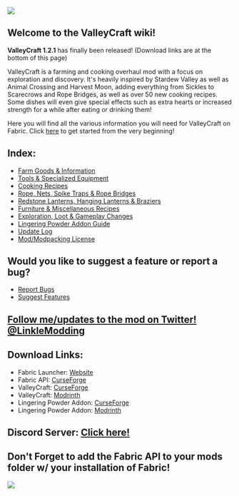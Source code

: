 ![](https://github.com/l1nkl3/ValleyCraft/blob/gh-pages/wiki-images/banner_1.2.jpg)

## Welcome to the ValleyCraft wiki!

**ValleyCraft 1.2.1** has finally been released! (Download links are at the bottom of this page)

ValleyCraft is a farming and cooking overhaul mod with a focus on exploration and discovery. It's heavily inspired by Stardew Valley as well as Animal Crossing and Harvest Moon, adding everything from Sickles to Scarecrows and Rope Bridges, as well as over 50 new cooking recipes. Some dishes will even give special effects such as extra hearts or increased strength for a while after eating or drinking them!

Here you will find all the various information you will need for ValleyCraft on Fabric. Click [here](https://github.com/l1nkl3/ValleyCraft/blob/gh-pages/docs/tools.md) to get started from the very beginning!

## Index:

* [Farm Goods & Information](https://github.com/l1nkl3/ValleyCraft/blob/gh-pages/docs/farm_goods.md)
* [Tools & Specialized Equipment](https://github.com/l1nkl3/ValleyCraft/blob/gh-pages/docs/tools.md)
* [Cooking Recipes](https://github.com/l1nkl3/ValleyCraft/blob/gh-pages/docs/cook.md)
* [Rope, Nets, Spike Traps & Rope Bridges](https://github.com/l1nkl3/ValleyCraft/blob/gh-pages/docs/bridges.md)
* [Redstone Lanterns, Hanging Lanterns & Braziers](https://github.com/l1nkl3/ValleyCraft/blob/gh-pages/docs/lights.md)
* [Furniture & Miscellaneous Recipes](https://github.com/l1nkl3/ValleyCraft/blob/gh-pages/docs/misc.md)
* [Exploration, Loot & Gameplay Changes](https://github.com/l1nkl3/ValleyCraft/blob/gh-pages/docs/loot.md)
* [Lingering Powder Addon Guide](https://github.com/l1nkl3/ValleyCraft-Wiki/blob/gh-pages/docs/potion.md)
* [Update Log](https://github.com/l1nkl3/ValleyCraft/blob/gh-pages/docs/update.md)
* [Mod/Modpacking License](https://github.com/l1nkl3/ValleyCraft/blob/gh-pages/docs/license.md)

## Would you like to suggest a feature or report a bug?
* [Report Bugs](https://github.com/l1nkl3/ValleyCraft-Wiki/issues)
* [Suggest Features](https://github.com/l1nkl3/ValleyCraft-Wiki/issues)

## [Follow me/updates to the mod on Twitter! @LinkleModding](https://twitter.com/LinkleModding)

## Download Links:

* Fabric Launcher: [Website](https://fabricmc.net/use/)
* Fabric API: [CurseForge](https://www.curseforge.com/minecraft/mc-mods/fabric-api/)
* ValleyCraft: [CurseForge](https://www.curseforge.com/minecraft/mc-mods/valleycraft)
* ValleyCraft: [Modrinth](https://modrinth.com/mod/valleycraft)
* Lingering Powder Addon: [CurseForge](https://www.curseforge.com/minecraft/mc-mods/valleycraft-addon-lingering-powder)
* Lingering Powder Addon: [Modrinth](https://modrinth.com/mod/valleycraft-addon-lingering-powder)

## Discord Server: [Click here!](https://discord.gg/kfpmJ5PtnF)

## Don't Forget to add the Fabric API to your mods folder w/ your installation of Fabric!

![](https://github.com/l1nkl3/ValleyCraft/blob/gh-pages/wiki-images/niconicokneecaps.png)

